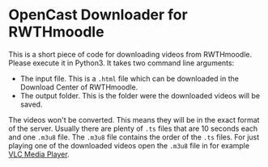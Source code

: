 OpenCast Downloader for RWTHmoodle
==================================

This is a short piece of code for downloading videos from RWTHmoodle. Please execute it in Python3.
It takes two command line arguments:

  * The input file. This is a `.html` file which can be downloaded in the Download Center of RWTHmoodle.
  * The output folder. This is the folder were the downloaded videos will be saved.

The videos won't be converted. This means they will be in the exact format of the server.
Usually there are plenty of `.ts` files that are 10 seconds each and one `.m3u8` file. The `.m3u8` file contains the order of the `.ts` files.
For just playing one of the downloaded videos open the `.m3u8` file in for example [VLC Media Player](http://www.videolan.org/vlc/).